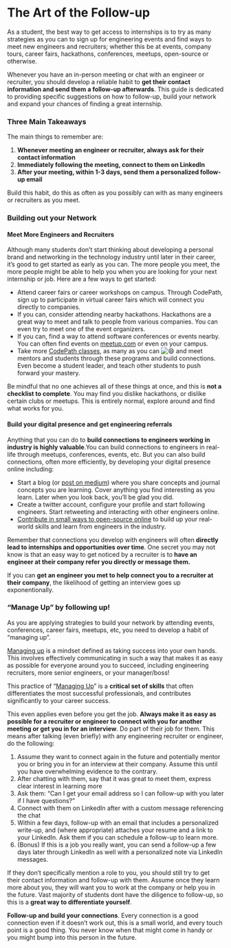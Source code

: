 # The Art of the Follow-up

As a student, the best way to get access to internships is to try as many strategies as you can to sign up for engineering events and find ways to meet new engineers and recruiters; whether this be at events, company tours, career fairs, hackathons, conferences, meetups, open-source or otherwise.

Whenever you have an in-person meeting or chat with an engineer or recruiter, you should develop a reliable habit to **get their contact information and send them a follow-up afterwards**. This guide is dedicated to providing specific suggestions on how to follow-up, build your network and expand your chances of finding a great internship.

### Three Main Takeaways <a id="Three-Main-Takeaways"></a>

The main things to remember are:

1. **Whenever meeting an engineer or recruiter, always ask for their contact information**
2. **Immediately following the meeting, connect to them on LinkedIn**
3. **After your meeting, within 1-3 days, send them a personalized follow-up email**

Build this habit, do this as often as you possibly can with as many engineers or recruiters as you meet.

### Building out your Network <a id="Building-out-your-Network"></a>

#### Meet More Engineers and Recruiters <a id="Meet-More-Engineers-and-Recruiters"></a>

Although many students don’t start thinking about developing a personal brand and networking in the technology industry until later in their career, it’s good to get started as early as you can. The more people you meet, the more people might be able to help you when you are looking for your next internship or job. Here are a few ways to get started:

* Attend career fairs or career workshops on campus. Through CodePath, sign up to participate in virtual career fairs which will connect you directly to companies.
* If you can, consider attending nearby hackathons. Hackathons are a great way to meet and talk to people from various companies. You can even try to meet one of the event organizers.
* If you can, find a way to attend software conferences or events nearby. You can often find events on [meetup.com](http://meetup.com/) or even on your campus.
* Take more [CodePath classes](https://codepath.org/classes), as many as you can ![:smile:](https://codepath.hackmd.io/build/emojify.js/dist/images/basic/smile.png) and meet mentors and students through these programs and build connections. Even become a student leader, and teach other students to push forward your mastery.

Be mindful that no one achieves all of these things at once, and this is **not a checklist to complete**. You may find you dislike hackathons, or dislike certain clubs or meetups. This is entirely normal, explore around and find what works for you.

#### Build your digital presence and get engineering referrals <a id="Build-your-digital-presence-and-get-engineering-referrals"></a>

Anything that you can do to **build connections to engineers working in industry is highly valuable**.You can build connections to engineers in real-life through meetups, conferences, events, etc. But you can also build connections, often more efficiently, by developing your digital presence online including:

* Start a blog \(or [post on medium](https://medium.com/)\) where you share concepts and journal concepts you are learning. Cover anything you find interesting as you learn. Later when you look back, you’ll be glad you did.
* Create a twitter account, configure your profile and start following engineers. Start retweeting and interacting with other engineers online.
* [Contribute in small ways to open-source online](https://hackmd.io/s/BytxqCfjm#How-can-we-contribute-to-open-source-software-and-how-do-we-approach-or-get-started) to build up your real-world skills and learn from engineers in the industry.

Remember that connections you develop with engineers will often **directly lead to internships and opportunities over time**. One secret you may not know is that an easy way to get noticed by a recruiter is to **have an engineer at their company refer you directly or message them.**

If you can **get an engineer you met to help connect you to a recruiter at their company**, the likelihood of getting an interview goes up exponentionally.

### “Manage Up” by following up! <a id="&#x201C;Manage-Up&#x201D;-by-following-up"></a>

As you are applying strategies to build your network by attending events, conferences, career fairs, meetups, etc, you need to develop a habit of “managing up”.

[Managing up](https://slate.com/human-interest/2018/08/managing-up-is-an-art-and-if-you-learn-it-you-can-work-harmoniously-with-any-boss.html) is a mindset defined as taking success into your own hands. This involves effectively communicating in such a way that makes it as easy as possible for everyone around you to succeed, including engineering recruiters, more senior engineers, or your manager/boss!

This practice of “[Managing Up](https://slate.com/human-interest/2018/08/managing-up-is-an-art-and-if-you-learn-it-you-can-work-harmoniously-with-any-boss.html)” is a **critical set of skills** that often differentiates the most successful professionals, and contributes significantly to your career success.

This even applies even before you get the job. **Always make it as easy as possible for a recruiter or engineer to connect with you for another meeting or get you in for an interview**. Do part of their job for them. This means after talking \(even briefly\) with any engineering recruiter or engineer, do the following:

1. Assume they want to connect again in the future and potentially mentor you or bring you in for an interview at their company. Assume this until you have overwhelming evidence to the contrary.
2. After chatting with them, say that it was great to meet them, express clear interest in learning more
3. Ask them: “Can I get your email address so I can follow-up with you later if I have questions?”
4. Connect with them on LinkedIn after with a custom message referencing the chat
5. Within a few days, follow-up with an email that includes a personalized write-up, and \(where appropriate\) attaches your resume and a link to your LinkedIn. Ask them if you can schedule a follow-up to learn more.
6. \(Bonus\) If this is a job you really want, you can send a follow-up a few days later through LinkedIn as well with a personalized note via LinkedIn messages.

If they don’t specifically mention a role to you, you should still try to get their contact information and follow-up with them. Assume once they learn more about you, they will want you to work at the company or help you in the future. Vast majority of students dont have the diligence to follow-up, so this is a **great way to differentiate yourself**.

**Follow-up and build your connections**. Every connection is a good connection even if it doesn’t work out, this is a small world, and every touch point is a good thing. You never know when that might come in handy or you might bump into this person in the future.

